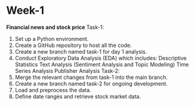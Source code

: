 # Week-1
**Financial news and stock price**
Task-1:
1. Set up a Python environment.
2. Create a GitHub repository to host all the code.
3. Create a new branch named task-1 for day 1 analysis.
4. Conduct Exploratory Data Analysis (EDA) which includes:
    Descriptive Statistics
    Text Analysis (Sentiment Analysis and Topic Modeling)
    Time Series Analysis
    Publisher Analysis
Task-2:
1. Merge the relevant changes from task-1 into the main branch.
2. Create a new branch named task-2 for ongoing development.
3. Load and preprocess the data.
4. Define date ranges and retrieve stock market data.
